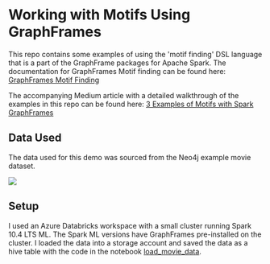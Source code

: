 # Working with Motifs Using GraphFrames

This repo contains some examples of using the 'motif finding' DSL language that is a part of the GraphFrame packages for Apache Spark. The documentation for GraphFrames Motif finding can be found here: [GraphFrames Motif Finding](graphframes.github.io/graphframes/docs/_site/user-guide.html#motif-finding)

The accompanying Medium article with a detailed walkthrough of the examples in this repo can be found here: [3 Examples of Motifs with Spark GraphFrames]()

## Data Used
The data used for this demo was sourced from the Neo4j example movie dataset. 

![](https://github.com/neo4j-graph-examples/recommendations/blob/main/documentation/img/model.png?raw=true)

## Setup

I used an Azure Databricks workspace with a small cluster running Spark 10.4 LTS ML. The Spark ML versions have GraphFrames pre-installed on the cluster. I loaded the data into a storage account and saved the data as a hive table with the code in the notebook [load_movie_data](notebooks/load_movie_data). 